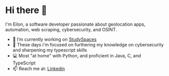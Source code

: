 # Hi there 👋

I'm Eilon, a software developer passionate about geolocation apps, automation, web scraping, cybersecurity, and OSINT.

- 🔭 I’m currently working on [StudySpaces](https://github.com/eilonyaffe/studySpaces)
- 🌱 These days i'm focused on furthering my knowledge on cybersecurity and sharpening my typescript skills
- 💻 Most "at home" with Python, and proficient in Java, C, and TypeScript
- 📫 Reach me at: [Linkedin](https://www.linkedin.com/in/eilon-yaffe-335845223)
